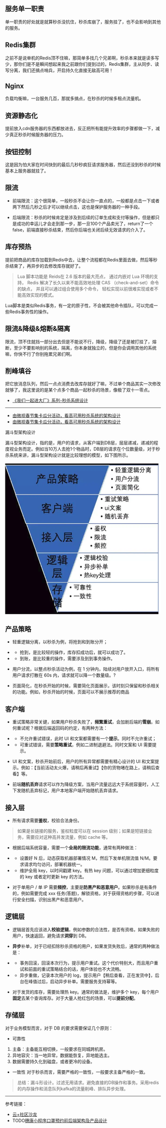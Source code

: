 ## 服务单一职责

单一职责的好处就是就算秒杀没抗住，秒杀库崩了，服务挂了，也不会影响到其他的服务。

## Redis集群

之前不是说单机的Redis顶不住嘛，那简单多找几个兄弟啊，秒杀本来就是读多写少，那你们是不是瞬间想起来我之前跟你们提到过的，Redis集群，主从同步、读写分离，我们还搞点哨兵，开启持久化直接无敌高可用！

## Nginx

负载均衡嘛，一台服务几百，那就多搞点，在秒杀的时候多租点流量机。

## 资源静态化

提前放入cdn服务器的东西都放进去，反正把所有能提升效率的步骤都做一下，减少真正秒杀时候服务器的压力。

## 按钮控制

这是因为怕大家在时间快到的最后几秒秒疯狂请求服务器，然后还没到秒杀的时候基本上服务器就挂了。

## 限流

- 前端限流：这个很简单，一般秒杀不会让你一直点的，一般都是点击一下或者两下然后几秒之后才可以继续点击，这也是保护服务器的一种手段。

- 后端限流：秒杀的时候肯定是涉及到后续的订单生成和支付等操作，但是都只是成功的幸运儿才会走到那一步，那一旦100个产品卖光了，return了一个false，前端直接秒杀结束，然后你后端也关闭后续无效请求的介入了。

## 库存预热

提前把商品的库存加载到Redis中去，让整个流程都在Redis里面去做，然后等秒杀结束了，再异步的去修改库存就好了。

> Lua 脚本功能是 Reids在 2.6 版本的最大亮点， 通过内嵌对 Lua 环境的支持， Redis 解决了长久以来不能高效地处理 CAS （check-and-set）命令的缺点， 并且可以通过组合使用多个命令， 轻松实现以前很难实现或者不能高效实现的模式。
  
Lua脚本是类似Redis事务，有一定的原子性，不会被其他命令插队，可以完成一些Redis事务性的操作。

## 限流&降级&熔断&隔离

限流，顶不住就挡一部分出去但是不能说不行，降级，降级了还是被打挂了，熔断，至少不要影响别的系统，隔离，你本身就独立的，但是你会调用其他的系统嘛，你快不行了你别拖累兄弟们啊。

## 削峰填谷

把它放消息队列，然后一点点消费去改库存就好了嘛，不过单个商品其实一次修改就够了，我这里说的是某个点多个商品一起秒杀的场景，像极了双十一零点。


- [《我们一起进大厂》系列-秒杀系统设计](https://juejin.im/post/5dd09f5af265da0be72aacbd)

----
- [由微视春节集卡瓜分活动，看高可用秒杀系统的架构设计](https://juejin.im/post/5ebb6d845188256d7231573b)
- [由微视春节集卡瓜分活动，看高可用秒杀系统的架构设计](https://www.infoq.cn/article/7HG7DR5ZVbtBlT4VaadJ)

漏斗型架构设计

漏斗型架构设计，指的是，用户的请求，从客户端到DB层，层层递减，递减的程度视业务而定。例如当10万人去抢1个物品时，DB层的请求在个位数量级，对于秒杀系统来讲，漏斗型架构设计就是比较理想的模型，如下图所示。

![](.秒杀系统设计_images/1f31aac5.png)


## 产品策略
- 轻重逻辑分离，以秒杀为例，将抢到和到账分开；
- - 抢到，是比较轻的操作，库存扣成功后，就可以成功了。
- - 到账，是比较重的操作，需要涉及到到事务操作。

- 用户分流，以整点秒杀活动为例，在 1 分钟内，陆续对用户放开入口，将所有用户请求打散在 60s 内，请求就可以降一个数量级。?
- 页面简化，在秒杀开始的时候，需要简化页面展示，该时刻只保留和秒杀相关的功能。例如，秒杀开始的时候，页面可以不展示推荐的商品

## 客户端
- 重试策略非常关键，如果用户秒杀失败了，**频繁重试**，会加剧后端的**雪崩**。如何重试呢？根据后端返回码的约定，有两种方法：
- - 不允许重试错误，此时 UI 和文案都需要有一个**提示**。同时不允许重试；
- - 可重试错误，需要**策略重试**，例如二进制退避法。同时文案和 UI 需要提示。

- UI 和文案，秒杀开始前后，用户的所有异常都需要有精心设计的 UI 和文案提示。例如：【当前活动太火爆，请稍后再重试】【你的货物堵在路上，请稍后查看】等。
- 前端**随机丢弃**请求可以作为降级方案，当用户流量远远大于系统容量时，人工下发随机丢弃标记，用户本地客户端开始随机丢弃请求。

## 接入层

- 所有请求需要**鉴权**，校验合法身份。
> 如果是长链接的服务，鉴权粒度可以在 session 级别；如果是短链接业务，需要应对这种高并发流量，例如 cache 等。

- 根据后端系统容量，需要一个**全局的限流功能**，通常有两种做法：
- - 设置好 N 后，动态获取机器部署情况 M，然后下发单机限流值 N/M。要求请求均匀访问，部署机器统一。
- - 维护全局 key，以时间戳建 key。有热 key 问题，可以通过增加更细粒度的 key 或者定时更新 key 的方法。

- 对于单用户 / 单 IP 需要**频控**，主要是**防黑产和恶意用户**。如果秒杀是有条件的，例如需要完成 xxx 任务(答题)，解锁资格，对于获得资格的步骤，可以进行安全扫描，识别出黑产和恶意用户。

## 逻辑层

- 逻辑层首先应该进入**校验逻辑**，例如参数的合法性，是否有资格，如果失败的用户，快速返回，避免请求**洞穿**到 DB。

- **异步**补单，对于已经扣除秒杀资格的用户，如果发货失败后，通常的两种做法是：
- - 事务回滚，回滚本次行为，提示用户重试。这个代价特别大，而且用户重试和前面的重试策略结合的话，用户体验也不大流畅。
- - 异步重做，记录本次用户的 log，提示用户【稍后查看，正在发货中】，后台在峰值过后，启动异步补单。需要服务支持幂等。

- 对于发货的库存，需要处理热 key。通常的做法是，维护多个 key，每个用户**固定**去某个查询库存。对于大量人抢红包的场景，可以**提前分配**。

## 存储层
对于业务模型而言，对于 DB 的要求需要保证几个原则：

- 可靠性

1. 主备：主备能互相切换，一般要求在同城跨机房。
2. 异地容灾：当一地异常，数据能恢复，异地能选主。
3. 数据需要持久化到磁盘，或者更冷的设备。

- 一致性
对于秒杀而言，需要严格的一致性，一般要求主备严格的一致。


> 总结：漏斗形设计。过滤无用请求。避免直接的DB操作和事务。采用redis的内存操作和消息队列kafka的流量削峰、排队异步处理。


---
参考链接：

- [云+社区沙龙](https://cloud.tencent.com/developer/salon/lives?channel=gzhxyh)
- TODO[穗康小程序口罩预约前后端架构及产品设计](https://cloud.tencent.com/developer/salon/live-1217?channel=gzhxyh)